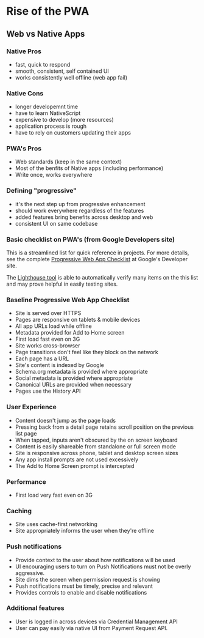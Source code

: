 # Rise of the PWA

## Web vs Native Apps

### Native Pros
  - fast, quick to respond
  - smooth, consistent, self contained UI
  - works consistently well offline (web app fail)

### Native Cons
  - longer developemnt time
  - have to learn NativeScript
  - expensive to develop (more resources)
  - application process is rough
  - have to rely on customers updating their apps

### PWA's Pros
  - Web standards (keep in the same context)
  - Most of the benfits of Native apps (including performance)
  - Write once, works everywhere

### Defining "progressive"
  - it's the next step up from progressive enhancement
  - should work everywhere regardless of the features
  - added features bring benefits across desktop and web
  - consistent UI on same codebase

### Basic checklist on PWA's (from Google Developers site)

This is a streamlined list for quick reference in projects. For more details, see the complete [Progressive Web App Checklist](https://developers.google.com/web/progressive-web-apps/checklist) at Google's Developer site.

The [Lighthouse tool](https://chrome.google.com/webstore/detail/lighthouse/) is able to automatically verify many items on the this list and may prove helpful in easily testing sites.

### Baseline Progressive Web App Checklist

  - Site is served over HTTPS
  - Pages are responsive on tablets & mobile devices
  - All app URLs load while offline
  - Metadata provided for Add to Home screen
  - First load fast even on 3G
  - Site works cross-browser
  - Page transitions don't feel like they block on the network
  - Each page has a URL
  - Site's content is indexed by Google
  - Schema.org metadata is provided where appropriate
  - Social metadata is provided where appropriate
  - Canonical URLs are provided when necessary
  - Pages use the History API

### User Experience
  - Content doesn't jump as the page loads
  - Pressing back from a detail page retains scroll position on the previous list page
  - When tapped, inputs aren't obscured by the on screen keyboard
  - Content is easily shareable from standalone or full screen mode
  - Site is responsive across phone, tablet and desktop screen sizes
  - Any app install prompts are not used excessively
  - The Add to Home Screen prompt is intercepted

### Performance
  - First load very fast even on 3G

### Caching
  - Site uses cache-first networking
  - Site appropriately informs the user when they're offline

### Push notifications
  - Provide context to the user about how notifications will be used
  - UI encouraging users to turn on Push Notifications must not be overly aggressive.
  - Site dims the screen when permission request is showing
  - Push notifications must be timely, precise and relevant
  - Provides controls to enable and disable notifications

### Additional features
  - User is logged in across devices via Credential Management API
  - User can pay easily via native UI from Payment Request API.

